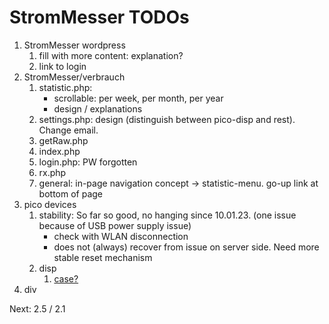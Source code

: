# StromMesser TODOs

1. StromMesser wordpress
   1. fill with more content: explanation?
   1. link to login 
2. StromMesser/verbrauch
   1. statistic.php: 
      * scrollable: per week, per month, per year
      * design / explanations
   1. settings.php: design (distinguish between pico-disp and rest). Change email.
   1. getRaw.php
   1. index.php
   1. login.php: PW forgotten
   1. rx.php
   1. general: in-page navigation concept -> statistic-menu. go-up link at bottom of page
3. pico devices
   1. stability: So far so good, no hanging since 10.01.23. (one issue because of USB power supply issue)
      * check with WLAN disconnection
      * does not (always) recover from issue on server side. Need more stable reset mechanism
   1. disp
      1. [case?][lnkCase]
4. div


Next:  2.5 / 2.1 


[lnkCase]: https://www.thingiverse.com/thing:4767008
